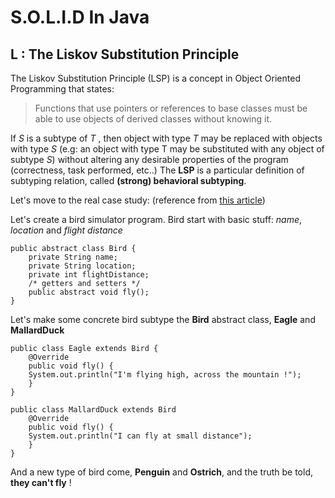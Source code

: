 # S.O.L.I.D In Java

## **L** : The Liskov Substitution Principle
The Liskov Substitution Principle (LSP) is a concept in Object Oriented Programming that states:

>Functions that use pointers or references to base classes must be able to use objects of derived classes without knowing it.

If _S_ is a subtype of _T_ , then object with type _T_ may be replaced with objects with type _S_  (e.g: an object with type T may be substituted with any object of subtype _S_) without altering any desirable properties of the program (correctness, task performed, etc..)
The **LSP** is a particular definition of subtyping relation, called **(strong) behavioral subtyping**.

Let's move to the real case study:  (reference from [this article][Tom Dalling - The Liskov Substitution principle])

Let's create a bird simulator program. Bird start with basic stuff: _name_, _location_ and _flight distance_
```
public abstract class Bird {
    private String name;
    private String location;
    private int flightDistance;
    /* getters and setters */
    public abstract void fly();
}
```
Let's make some concrete bird subtype the **Bird** abstract class, **Eagle** and **MallardDuck**

```
public class Eagle extends Bird {
    @Override
    public void fly() {
	System.out.println("I'm flying high, across the mountain !");
    }
}

public class MallardDuck extends Bird
    @Override
    public void fly() {
	System.out.println("I can fly at small distance");
    }
}
```

And a new type of bird come, **Penguin** and **Ostrich**, and the truth be told, **they can't fly** !




[Tom Dalling - The Liskov Substitution principle]: https://www.tomdalling.com/blog/software-design/solid-class-design-the-liskov-substitution-principle/


